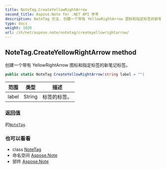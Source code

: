 ```yaml
---
title: NoteTag.CreateYellowRightArrow
second_title: Aspose.Note for .NET API 参考
description: NoteTag 方法. 创建一个带有 YellowRightArrow 图标和指定标签的新笔记标签
type: docs
weight: 1020
url: /zh/net/aspose.note/notetag/createyellowrightarrow/
---
```

## NoteTag.CreateYellowRightArrow method

创建一个带有 YellowRightArrow 图标和指定标签的新笔记标签。

```csharp
public static NoteTag CreateYellowRightArrow(string label = "")
```

| 范围 | 类型 | 描述 |
| --- | --- | --- |
| label | String | 标签的标签。 |

### 返回值

的[`NoteTag`](../).

### 也可以看看

* class [NoteTag](../)
* 命名空间 [Aspose.Note](../../notetag/)
* 部件 [Aspose.Note](../../../)


